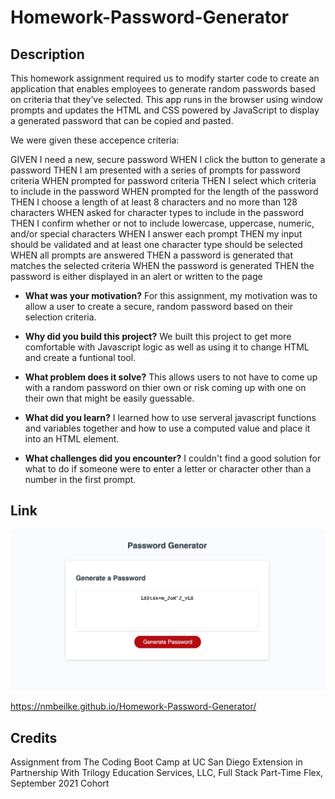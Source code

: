 # Homework-Password-Generator
## Description
This homework assignment required us to modify starter code to create an application that enables employees to generate random passwords based on criteria that they’ve selected. This app runs in the browser using window prompts and updates the HTML and CSS powered by JavaScript to display a generated password that can be copied and pasted. 


We were given these accepence criteria:

GIVEN I need a new, secure password
WHEN I click the button to generate a password
THEN I am presented with a series of prompts for password criteria
WHEN prompted for password criteria
THEN I select which criteria to include in the password
WHEN prompted for the length of the password
THEN I choose a length of at least 8 characters and no more than 128 characters
WHEN asked for character types to include in the password
THEN I confirm whether or not to include lowercase, uppercase, numeric, and/or special characters
WHEN I answer each prompt
THEN my input should be validated and at least one character type should be selected
WHEN all prompts are answered
THEN a password is generated that matches the selected criteria
WHEN the password is generated
THEN the password is either displayed in an alert or written to the page

  
- **What was your motivation?**
For this assignment, my motivation was to allow a user to create a secure, random password based on their selection criteria. 
  
- **Why did you build this project?**
We built this project to get more comfortable with Javascript logic as well as using it to change HTML and create a funtional tool.

- **What problem does it solve?**
This allows users to not have to come up with a random password on thier own or risk coming up with one on their own that might be easily guessable.

- **What did you learn?**
I learned how to use serveral javascript functions and variables together and how to use a computed value and place it into an HTML element.

- **What challenges did you encounter?**
I couldn't find a good solution for what to do if someone were to enter a letter or character other than a number in the first prompt.

## Link
![Screenshot of live site](https://raw.githubusercontent.com/nmbeilke/Homework-Password-Generator/main/Screen%20Shot%202021-10-09%20at%206.12.40%20PM.png)

https://nmbeilke.github.io/Homework-Password-Generator/

## Credits
  
Assignment from The Coding Boot Camp at UC San Diego Extension in Partnership With Trilogy Education Services, LLC, Full Stack Part-Time Flex, September 2021 Cohort
